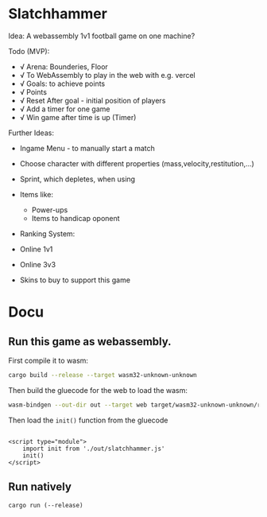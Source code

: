 # Slatchhammer

Idea: A webassembly 1v1 football game on one machine?


Todo (MVP):
- √ Arena: Bounderies, Floor
- √ To WebAssembly to play in the web with e.g. vercel
- √ Goals: to achieve points
- √ Points
- √ Reset After goal - initial position of players
- √ Add a timer for one game
- √ Win game after time is up (Timer)

Further Ideas:
- Ingame Menu - to manually start a match
- Choose character with different properties (mass,velocity,restitution,...)
- Sprint, which depletes, when using
- Items like:
  - Power-ups
  - Items to handicap oponent

- Ranking System:
- Online 1v1
- Online 3v3
- Skins to buy to support this game


# Docu

## Run this game as webassembly.

First compile it to wasm:

```sh
cargo build --release --target wasm32-unknown-unknown
```

Then build the gluecode for the web to load the wasm:

```sh
wasm-bindgen --out-dir out --target web target/wasm32-unknown-unknown/release/slatchhammer.wasm
```


Then load the `init()` function from the gluecode

```
 
<script type="module">
    import init from './out/slatchhammer.js'
    init()
</script>
```

## Run natively

```shell
cargo run (--release)
```

